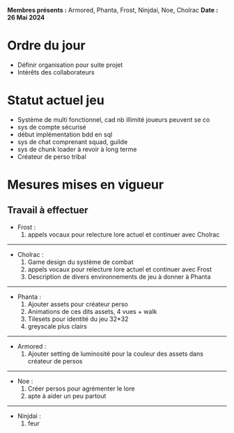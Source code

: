 **Membres présents :** Armored, Phanta, Frost, Ninjdai, Noe, Cholrac
**Date : 26 Mai 2024**
# Ordre du jour
- Définir organisation pour suite projet
- Intérêts des collaborateurs

# Statut actuel jeu
- Système de multi fonctionnel, cad nb illimité joueurs peuvent se co
- sys de compte sécurisé
- début implémentation bdd en sql
- sys de chat comprenant squad, guilde
- sys de chunk loader à revoir à long terme
- Créateur de perso tribal
# Mesures mises en vigueur
## Travail à effectuer
- Frost : 
	1. appels vocaux pour relecture lore actuel et continuer avec Cholrac
---
- Cholrac : 
	1. Game design du système de combat
	2. appels vocaux pour relecture lore actuel et continuer avec Frost
	3. Description de divers environnements de jeu à donner à Phanta
---
- Phanta :
	1. Ajouter assets pour créateur perso
	2. Animations de ces dits assets, 4 vues + walk
	3. Tilesets pour identité du jeu 32\*32 
	4. greyscale plus clairs
---
- Armored :
	1. Ajouter setting de luminosité pour la couleur des assets dans créateur de persos
---
- Noe :
	1. Créer persos pour agrémenter le lore
	2. apte à aider un peu partout
---
- Ninjdai :
	1. feur
